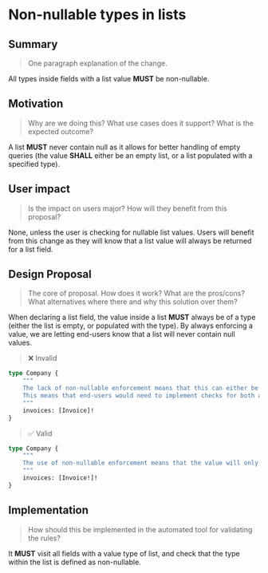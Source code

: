 # Non-nullable types in lists

## Summary

> One paragraph explanation of the change.

All types inside fields with a list value **MUST** be non-nullable.

## Motivation

> Why are we doing this? What use cases does it support? What is the expected
outcome?

A list **MUST** never contain null as it allows for better handling of empty queries (the value **SHALL** either be an empty list, or a list populated with a specified type).

## User impact

> Is the impact on users major? How will they benefit from this proposal?

None, unless the user is checking for nullable list values. Users will benefit from this change as they will know that a list value will always be returned for a list field.

## Design Proposal

> The core of proposal. How does it work? What are the pros/cons? What alternatives
> where there and why this solution over them?

When declaring a list field, the value inside a list **MUST** always be of a type (either the list is empty, or populated with the type). By always enforcing a value, we are letting end-users know that a list will never contain null values.

> ❌ Invalid
```graphql
type Company {
    """
    The lack of non-nullable enforcement means that this can either be `[]`, `[null]`, or a populated list of 'Invoice' types.
    This means that end-users would need to implement checks for both a list containing `null` and an empty list.
    """
    invoices: [Invoice]!
}
```

> ✅ Valid
```graphql
type Company {
    """
    The use of non-nullable enforcement means that the value will only ever be `[]` or a populated list of type 'Invoice'.
    """
    invoices: [Invoice!]!
}
```

## Implementation

> How should this be implemented in the automated tool for validating the rules?

It **MUST** visit all fields with a value type of list, and check that the type within the list is defined as non-nullable.
